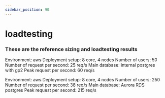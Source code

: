 ```yaml
---
sidebar_position: 90
---
```


# loadtesting

### These are the reference sizing and loadtesting results 


Environment: aws
Deployment setup: 8 core, 4 nodes
Number of users: 50
Number of request per second: 25 req/s 
Main database: internal postgres with gp2
Peak request per second: 60 req/s

Environment: aws
Deployment setup: 8 core, 4 nodes
Number of users: 250
Number of request per second: 38 req/s 
Main database: Aurora RDS postgres 
Peak request per second: 215 req/s

